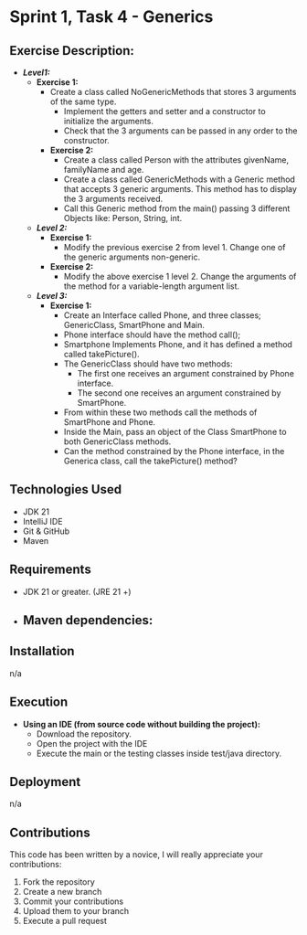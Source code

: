 # **Sprint 1, Task 4 - Generics**

## Exercise Description:
- ***Level1:***
  - **Exercise 1:**
    - Create a class called NoGenericMethods that stores 3 arguments of the same type.
      - Implement the getters and setter and a constructor to initialize the arguments.
      - Check that the 3 arguments can be passed in any order to the constructor.
    - **Exercise 2:**
      - Create a class called Person with the attributes givenName, familyName and age.
      - Create a class called GenericMethods with a Generic method that accepts 3 generic arguments. This method has to display the 3 arguments received.
      - Call this Generic method from the main() passing 3 different Objects like: Person, String, int.
  - ***Level 2:***
    - **Exercise 1:**
      - Modify the previous exercise 2 from level 1. Change one of the generic arguments non-generic.
    - **Exercise 2:**
      - Modify the above exercise 1 level 2. Change the arguments of the method for a variable-length argument list.
  - ***Level 3:***
    - **Exercise 1:**
      - Create an Interface called Phone, and three classes; GenericClass, SmartPhone and Main.
      - Phone interface should have the method call();
      - Smartphone Implements Phone, and it has defined a method called takePicture().
      - The GenericClass should have two methods:
        - The first one receives an argument constrained by Phone interface.
        - The second one receives an argument constrained by SmartPhone.
      - From within these two methods call the methods of SmartPhone and Phone.
      - Inside the Main, pass an object of the Class SmartPhone to both GenericClass methods.
      - Can the method constrained by the Phone interface, in the Generica class, call the takePicture() method?

## **Technologies Used**
- JDK 21
- IntelliJ IDE
- Git & GitHub
- Maven

## **Requirements**
- JDK 21 or greater. (JRE 21 +)
- Maven dependencies:
  - 

## **Installation**
n/a

## **Execution**
- **Using an IDE (from source code without building the project):**
    - Download the repository.
    - Open the project with the IDE
    - Execute the main or the testing classes inside test/java directory.

## **Deployment**
n/a

## **Contributions**
This code has been written by a novice, I will really appreciate your contributions:
1. Fork the repository
2. Create a new branch
3. Commit your contributions
4. Upload them to your branch
5. Execute a pull request